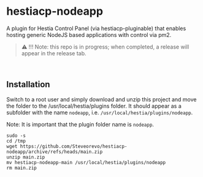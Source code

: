 # hestiacp-nodeapp
A plugin for Hestia Control Panel (via hestiacp-pluginable) that enables hosting generic NodeJS based applications with control via pm2. 

> :warning: !!! Note: this repo is in progress; when completed, a release will appear in the release tab.

&nbsp;
## Installation
Switch to a root user and simply download and unzip this project and move the folder to the /usr/local/hestia/plugins folder. It should appear as a subfolder with the name `nodeapp`, i.e. `/usr/local/hestia/plugins/nodeapp`.

Note: It is important that the plugin folder name is `nodeapp`.

```
sudo -s
cd /tmp
wget https://github.com/Steveorevo/hestiacp-nodeapp/archive/refs/heads/main.zip
unzip main.zip
mv hestiacp-nodeapp-main /usr/local/hestia/plugins/nodeapp
rm main.zip
```

